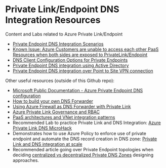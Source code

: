 # Private Link/Endpoint DNS Integration Resources

Content and Labs related to Azure Private Link/Endpoint

- [Private Endpoint DNS Integration Scenarios](https://github.com/dmauser/PrivateLink/tree/master/DNS-Integration-Scenarios)
- [Known Issue: Azure Customers are unable to access each other PaaS Resources when both sides are exposed to PrivateLink/Endpoint](https://github.com/dmauser/PrivateLink/tree/master/Issue-Customer-Unable-to-Access-PaaS-AfterPrivateLink)
- [DNS Client Configuration Options for Private Endpoints](https://github.com/dmauser/PrivateLink/tree/master/DNS-Client-Configuration-Options)
- [Private Endpoint DNS integration using Active Directory](https://github.com/dmauser/PrivateLink/tree/master/DNS-Scenario-Using-AD)
- [Private Endpoint DNS integration over Point to Site VPN connection](https://github.com/dmauser/PrivateLink/tree/master/DNS-Integration-P2S)

Other useful resources (outside of this Github repo):

- [Microsoft Public Documentation - Azure Private Endpoint DNS configuration](https://docs.microsoft.com/en-us/azure/private-link/private-endpoint-dns)
- [How to build your own DNS Forwarder](https://github.com/Microsoft/PL-DNS-Proxy)
- [Using Azure Firewall as DNS Forwarder with Private Link](https://github.com/adstuart/azure-privatelink-dns-azurefirewall)
- [Azure Private Link Governance and RBAC](https://github.com/adstuart/azure-privatelink-policy)
- [PaaS architectures and VNet integration patterns](https://github.com/fguerri/AzureVNetIntegrationPatterns)
- Recommended Lab to practice Private Link and DNS Integration: [Azure Private Link DNS MicroHack](https://github.com/adstuart/azure-privatelink-dns-microhack)
- Demonstrates how to use Azure Policy to enforce use of private endpoint and automate the DNS record creation in DNS zone: [Private Link and DNS integration at scale](https://docs.microsoft.com/en-us/azure/cloud-adoption-framework/ready/azure-best-practices/private-link-and-dns-integration-at-scale)
- Recommended article going over Private Endpoint topologies when deciding [centralized vs decentralized Private DNS Zones](https://github.com/paolosalvatori/private-endpoints-topologies) designing approaches.